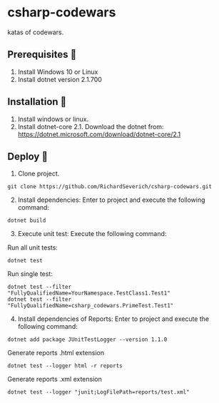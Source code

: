 ﻿# csharp-codewars
katas of codewars.

## Prerequisites 🔨

1. Install Windows 10 or Linux
2. Install dotnet version 2.1.700

## Installation 🔧

1. Install windows or linux.
2. Install dotnet-core 2.1.
   Download the dotnet from: https://dotnet.microsoft.com/download/dotnet-core/2.1

## Deploy 🚀

1. Clone project.

```
git clone https://github.com/RichardSeverich/csharp-codewars.git
```

2. Install dependencies: Enter to project and execute the following command:

```
dotnet build
```

3.  Execute unit test: Execute the following command:

Run all unit tests:

```
dotnet test
```

Run single test:

```
dotnet test --filter "FullyQualifiedName=YourNamespace.TestClass1.Test1"
dotnet test --filter "FullyQualifiedName=csharp_codewars.PrimeTest.Test1"
```

4. Install dependencies of Reports: Enter to project and execute the following command:

```
dotnet add package JUnitTestLogger --version 1.1.0
```

Generate reports .html extension
```
dotnet test --logger html -r reports
```

Generate reports .xml extension
```
dotnet test --logger "junit;LogFilePath=reports/test.xml"
```
